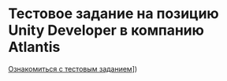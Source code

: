 # Тестовое задание на позицию Unity Developer в компанию Atlantis
[Ознакомиться с тестовым заданием]([https://github.com/Rutherfordum/Test_Task_Ceramic3d/blob/main/Assets/StreamingAssets/%D0%A2%D0%B5%D1%81%D1%82%D0%BE%D0%B2%D0%BE%D0%B5%20%D0%B7%D0%B0%D0%B4%D0%B0%D0%BD%D0%B8%D0%B5.pdf)])
